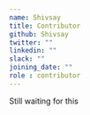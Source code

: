 ```yaml
---
name: Shivsay
title: Contributor
github: Shivsay
twitter: ""
linkedin: ""
slack: ""
joining_date: ""
role : contributor
---
```


Still waiting for this
